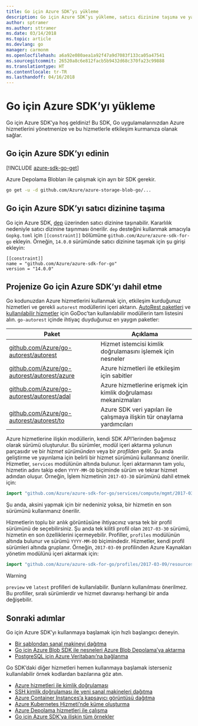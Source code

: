 ```yaml
---
title: Go için Azure SDK’yı yükleme
description: Go için Azure SDK’yı yükleme, satıcı dizinine taşıma ve yapılandırma.
author: sptramer
ms.author: sttramer
ms.date: 03/14/2018
ms.topic: article
ms.devlang: go
manager: carmonm
ms.openlocfilehash: a6a92e080aea1a92f47a9d7083f133ca05a47541
ms.sourcegitcommit: 26520a8c6e812facb5b9432d68c370fa23c99888
ms.translationtype: HT
ms.contentlocale: tr-TR
ms.lasthandoff: 04/16/2018
---
```

# <a name="install-the-azure-sdk-for-go"></a>Go için Azure SDK’yı yükleme

Go için Azure SDK’ya hoş geldiniz! Bu SDK, Go uygulamalarınızdan Azure hizmetlerini yönetmenize ve bu hizmetlerle etkileşim kurmanıza olanak sağlar.

## <a name="get-the-azure-sdk-for-go"></a>Go için Azure SDK’yı edinin

[!INCLUDE [azure-sdk-go-get](includes/azure-sdk-go-get.md)]

Azure Depolama Blobları ile çalışmak için ayrı bir SDK gerekir.

```bash
go get -u -d github.com/Azure/azure-storage-blob-go/...
```

## <a name="vendor-the-azure-sdk-for-go"></a>Go için Azure SDK’yı satıcı dizinine taşıma

Go için Azure SDK, [dep](https://github.com/golang/dep) üzerinden satıcı dizinine taşınabilir. Kararlılık nedeniyle satıcı dizinine taşınması önerilir. `dep` desteğini kullanmak amacıyla `Gopkg.toml` için `[[constraint]]` bölümüne `github.com/Azure/azure-sdk-for-go` ekleyin. Örneğin, `14.0.0` sürümünde satıcı dizinine taşımak için şu girişi ekleyin:

```
[[constraint]]
name = "github.com/Azure/azure-sdk-for-go"
version = "14.0.0"
```

## <a name="include-the-azure-sdk-for-go-in-your-project"></a>Projenize Go için Azure SDK’yı dahil etme

Go kodunuzdan Azure hizmetlerini kullanmak için, etkileşim kurduğunuz hizmetleri ve gerekli `autorest` modüllerini içeri aktarın.
[AutoRest paketleri](https://godoc.org/github.com/Azure/go-autorest) ve [kullanılabilir hizmetler](https://godoc.org/github.com/Azure/azure-sdk-for-go) için GoDoc’tan kullanılabilir modüllerin tam listesini alın. `go-autorest` içinde ihtiyaç duyduğunuz en yaygın paketler:

| Paket | Açıklama |
|---------|-------------|
| [github.com/Azure/go-autorest/autorest][autorest] | Hizmet istemcisi kimlik doğrulamasını işlemek için nesneler |
| [github.com/Azure/go-autorest/autorest/azure][autorest/azure] | Azure hizmetleri ile etkileşim için sabitler |
| [github.com/Azure/go-autorest/autorest/adal][autorest/adal] | Azure hizmetlerine erişmek için kimlik doğrulaması mekanizmaları |
| [github.com/Azure/go-autorest/autorest/to][autorest/to] | Azure SDK veri yapıları ile çalışmaya ilişkin tür onaylama yardımcıları |

[autorest]: https://godoc.org/github.com/Azure/go-autorest/autorest
[autorest/azure]: https://godoc.org/github.com/Azure/go-autorest/autorest/azure
[autorest/adal]: https://godoc.org/github.com/Azure/go-autorest/autorest/adal
[autorest/to]: https://godoc.org/github.com/Azure/go-autorest/autorest/to

Azure hizmetlerine ilişkin modüllerin, kendi SDK API’lerinden bağımsız olarak sürümü oluşturulur. Bu sürümler, modül içeri aktarma yolunun parçasıdır ve bir _hizmet sürümünden_ veya bir _profilden_ gelir. Şu anda geliştirme ve yayınlama için belirli bir hizmet sürümünü kullanmanız önerilir. Hizmetler, `services` modülünün altında bulunur. İçeri aktarmanın tam yolu, hizmetin adını takip eden `YYYY-MM-DD` biçiminde sürüm ve tekrar hizmet adından oluşur. Örneğin, İşlem hizmetinin `2017-03-30` sürümünü dahil etmek için:

```go
import "github.com/Azure/azure-sdk-for-go/services/compute/mgmt/2017-03-30/compute"
```

Şu anda, aksini yapmak için bir nedeniniz yoksa, bir hizmetin en son sürümünü kullanmanız önerilir.

Hizmetlerin toplu bir anlık görüntüsüne ihtiyacınız varsa tek bir profil sürümünü de seçebilirsiniz. Şu anda tek kilitli profil olan `2017-03-30` sürümü, hizmetin en son özelliklerini içermeyebilir. Profiller, `profiles` modülünün altında bulunur ve sürümü `YYYY-MM-DD` biçimindedir. Hizmetler, kendi profil sürümleri altında gruplanır. Örneğin, `2017-03-09` profilinden Azure Kaynakları yönetim modülünü içeri aktarmak için:

```go
import "github.com/Azure/azure-sdk-for-go/profiles/2017-03-09/resources/mgmt/resources"
```

> [!WARNING]
> `preview` ve `latest` profilleri de kullanılabilir. Bunların kullanılması önerilmez. Bu profiller, sıralı sürümlerdir ve hizmet davranışı herhangi bir anda değişebilir.

## <a name="next-steps"></a>Sonraki adımlar

Go için Azure SDK’yı kullanmaya başlamak için hızlı başlangıcı deneyin.

* [Bir şablondan sanal makineyi dağıtma](azure-sdk-go-qs-vm.md)
* [Go için Azure Blob SDK ile nesneleri Azure Blob Depolama’ya aktarma](/azure/storage/blobs/storage-quickstart-blobs-go?toc=%2fgo%2fazure%2ftoc.json)
* [PostgreSQL için Azure Veritabanı’na bağlanma](/azure/postgresql/connect-go?toc=%2fgo%2fazure%2ftoc.json)

Go SDK’daki diğer hizmetleri hemen kullanmaya başlamak isterseniz kullanılabilir örnek kodlardan bazılarına göz atın.

* [Azure hizmetleri ile kimlik doğrulaması](https://github.com/Azure-Samples/azure-sdk-for-go-samples/tree/master/iam)
* [SSH kimlik doğrulaması ile yeni sanal makineleri dağıtma](https://github.com/Azure-Samples/azure-sdk-for-go-samples/tree/master/compute)
* [Azure Container Instances’a kapsayıcı görüntüsü dağıtma](https://github.com/Azure-Samples/azure-sdk-for-go-samples/tree/master/containerinstance)
* [Azure Kubernetes Hizmeti’nde küme oluşturma](https://github.com/Azure-Samples/azure-sdk-for-go-samples/tree/master/containerservice)
* [Azure Depolama hizmetleri ile çalışma](https://github.com/Azure-Samples/azure-sdk-for-go-samples/tree/master/storage)
* [Go için Azure SDK’ya ilişkin tüm örnekler](https://github.com/azure-samples/azure-sdk-for-go-samples)
